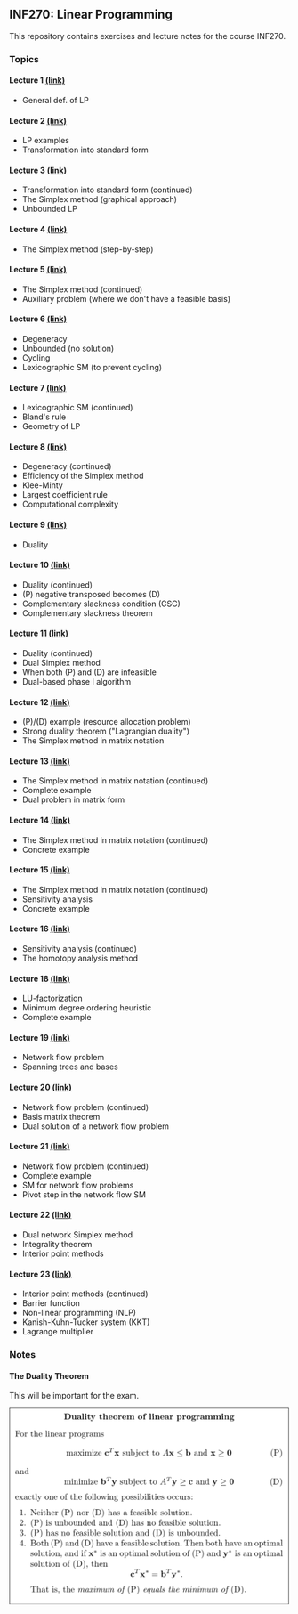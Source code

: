 ## INF270: Linear Programming

This repository contains exercises and lecture notes for the course INF270.

### Topics

#### Lecture 1 [(link)](https://github.com/oyvinddd/inf270/blob/main/lectures/Lecture%201.pdf)
* General def. of LP

#### Lecture 2 [(link)](https://github.com/oyvinddd/inf270/blob/main/lectures/Lecture%202.pdf)
* LP examples
* Transformation into standard form

#### Lecture 3 [(link)](https://github.com/oyvinddd/inf270/blob/main/lectures/Lecture%203.pdf)
* Transformation into standard form (continued)
* The Simplex method (graphical approach)
* Unbounded LP

#### Lecture 4 [(link)](https://github.com/oyvinddd/inf270/blob/main/lectures/Lecture%204.pdf)
* The Simplex method (step-by-step)

#### Lecture 5 [(link)](https://github.com/oyvinddd/inf270/blob/main/lectures/Lecture%205.pdf)
* The Simplex method (continued)
* Auxiliary problem (where we don't have a feasible basis)

#### Lecture 6 [(link)](https://github.com/oyvinddd/inf270/blob/main/lectures/Lecture%206.pdf)
* Degeneracy
* Unbounded (no solution)
* Cycling
* Lexicographic SM (to prevent cycling)

#### Lecture 7 [(link)](https://github.com/oyvinddd/inf270/blob/main/lectures/Lecture%207.pdf)
* Lexicographic SM (continued)
* Bland's rule
* Geometry of LP

#### Lecture 8 [(link)](https://github.com/oyvinddd/inf270/blob/main/lectures/Lecture%208.pdf)
* Degeneracy (continued)
* Efficiency of the Simplex method
* Klee-Minty
* Largest coefficient rule
* Computational complexity

#### Lecture 9 [(link)](https://github.com/oyvinddd/inf270/blob/main/lectures/Lecture%209.pdf)
* Duality

#### Lecture 10 [(link)](https://github.com/oyvinddd/inf270/blob/main/lectures/Lecture%2010.pdf)
* Duality (continued)
* (P) negative transposed becomes (D)
* Complementary slackness condition (CSC)
* Complementary slackness theorem

#### Lecture 11 [(link)](https://github.com/oyvinddd/inf270/blob/main/lectures/Lecture%2011.pdf)
* Duality (continued)
* Dual Simplex method
* When both (P) and (D) are infeasible
* Dual-based phase I algorithm

#### Lecture 12 [(link)](https://github.com/oyvinddd/inf270/blob/main/lectures/Lecture%2012.pdf)
* (P)/(D) example (resource allocation problem)
* Strong duality theorem ("Lagrangian duality")
* The Simplex method in matrix notation

#### Lecture 13 [(link)](https://github.com/oyvinddd/inf270/blob/main/lectures/Lecture%2013.pdf)
* The Simplex method in matrix notation (continued)
* Complete example
* Dual problem in matrix form

#### Lecture 14 [(link)](https://github.com/oyvinddd/inf270/blob/main/lectures/Lecture%2014.pdf)
* The Simplex method in matrix notation (continued)
* Concrete example

#### Lecture 15 [(link)](https://github.com/oyvinddd/inf270/blob/main/lectures/Lecture%2015.pdf)
* The Simplex method in matrix notation (continued)
* Sensitivity analysis
* Concrete example

#### Lecture 16 [(link)](https://github.com/oyvinddd/inf270/blob/main/lectures/Lecture%2016.pdf)
* Sensitivity analysis (continued)
* The homotopy analysis method

#### Lecture 18 [(link)](https://github.com/oyvinddd/inf270/blob/main/lectures/Lecture%2018.pdf)
* LU-factorization
* Minimum degree ordering heuristic
* Complete example

#### Lecture 19 [(link)](https://github.com/oyvinddd/inf270/blob/main/lectures/Lecture%2019.pdf)
* Network flow problem
* Spanning trees and bases

#### Lecture 20 [(link)](https://github.com/oyvinddd/inf270/blob/main/lectures/Lecture%2020.pdf)
* Network flow problem (continued)
* Basis matrix theorem
* Dual solution of a network flow problem

#### Lecture 21 [(link)](https://github.com/oyvinddd/inf270/blob/main/lectures/Lecture%2021.pdf)
* Network flow problem (continued)
* Complete example
* SM for network flow problems
* Pivot step in the network flow SM 

#### Lecture 22 [(link)](https://github.com/oyvinddd/inf270/blob/main/lectures/Lecture%2022.pdf)
* Dual network Simplex method
* Integrality theorem
* Interior point methods

#### Lecture 23 [(link)](https://github.com/oyvinddd/inf270/blob/main/lectures/Lecture%2023.pdf)
* Interior point methods (continued)
* Barrier function
* Non-linear programming (NLP)
* Kanish-Kuhn-Tucker system (KKT)
* Lagrange multiplier

### Notes

#### The Duality Theorem

This will be important for the exam.

![The Duality Theorem](https://github.com/oyvinddd/inf270/blob/main/images/duality-theorem.jpeg)

